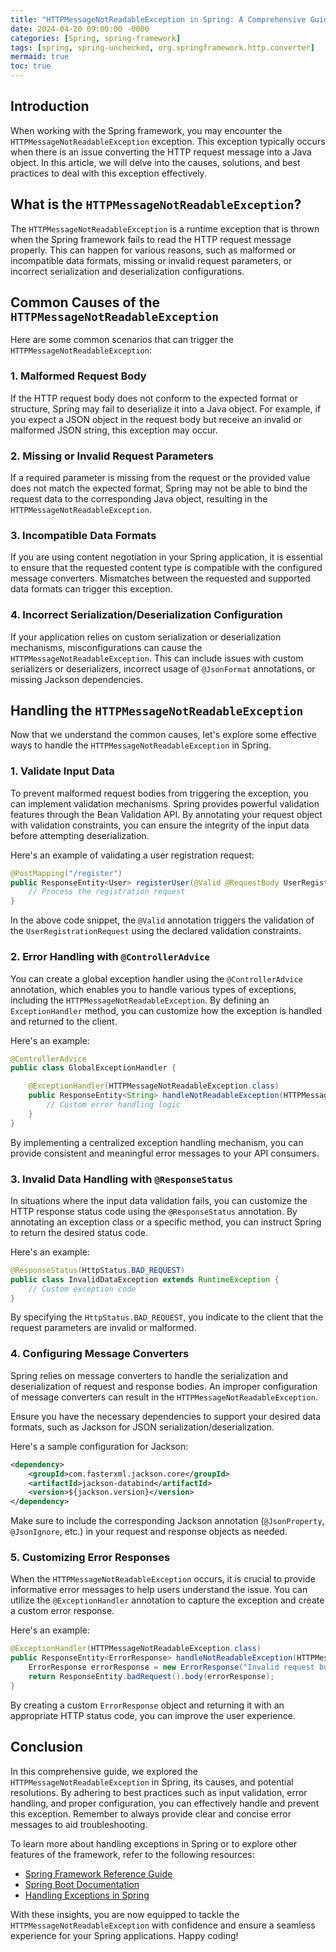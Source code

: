 ```yaml
---
title: "HTTPMessageNotReadableException in Spring: A Comprehensive Guide"
date: 2024-04-20 09:00:00 -0000
categories: [Spring, spring-framework]
tags: [spring, spring-unchecked, org.springframework.http.converter]
mermaid: true
toc: true
---
```



## Introduction
When working with the Spring framework, you may encounter the `HTTPMessageNotReadableException` exception. This exception typically occurs when there is an issue converting the HTTP request message into a Java object. In this article, we will delve into the causes, solutions, and best practices to deal with this exception effectively.

## What is the `HTTPMessageNotReadableException`?
The `HTTPMessageNotReadableException` is a runtime exception that is thrown when the Spring framework fails to read the HTTP request message properly. This can happen for various reasons, such as malformed or incompatible data formats, missing or invalid request parameters, or incorrect serialization and deserialization configurations.

## Common Causes of the `HTTPMessageNotReadableException`
Here are some common scenarios that can trigger the `HTTPMessageNotReadableException`:

### 1. Malformed Request Body
If the HTTP request body does not conform to the expected format or structure, Spring may fail to deserialize it into a Java object. For example, if you expect a JSON object in the request body but receive an invalid or malformed JSON string, this exception may occur.

### 2. Missing or Invalid Request Parameters
If a required parameter is missing from the request or the provided value does not match the expected format, Spring may not be able to bind the request data to the corresponding Java object, resulting in the `HTTPMessageNotReadableException`.

### 3. Incompatible Data Formats
If you are using content negotiation in your Spring application, it is essential to ensure that the requested content type is compatible with the configured message converters. Mismatches between the requested and supported data formats can trigger this exception.

### 4. Incorrect Serialization/Deserialization Configuration
If your application relies on custom serialization or deserialization mechanisms, misconfigurations can cause the `HTTPMessageNotReadableException`. This can include issues with custom serializers or deserializers, incorrect usage of `@JsonFormat` annotations, or missing Jackson dependencies.

## Handling the `HTTPMessageNotReadableException`
Now that we understand the common causes, let's explore some effective ways to handle the `HTTPMessageNotReadableException` in Spring.

### 1. Validate Input Data
To prevent malformed request bodies from triggering the exception, you can implement validation mechanisms. Spring provides powerful validation features through the Bean Validation API. By annotating your request object with validation constraints, you can ensure the integrity of the input data before attempting deserialization.

Here's an example of validating a user registration request:

```java
@PostMapping("/register")
public ResponseEntity<User> registerUser(@Valid @RequestBody UserRegistrationRequest request) {
    // Process the registration request
}
```

In the above code snippet, the `@Valid` annotation triggers the validation of the `UserRegistrationRequest` using the declared validation constraints.

### 2. Error Handling with `@ControllerAdvice`
You can create a global exception handler using the `@ControllerAdvice` annotation, which enables you to handle various types of exceptions, including the `HTTPMessageNotReadableException`. By defining an `ExceptionHandler` method, you can customize how the exception is handled and returned to the client.

Here's an example:

```java
@ControllerAdvice
public class GlobalExceptionHandler {

    @ExceptionHandler(HTTPMessageNotReadableException.class)
    public ResponseEntity<String> handleNotReadableException(HTTPMessageNotReadableException ex) {
        // Custom error handling logic
    }
}
```

By implementing a centralized exception handling mechanism, you can provide consistent and meaningful error messages to your API consumers.

### 3. Invalid Data Handling with `@ResponseStatus`
In situations where the input data validation fails, you can customize the HTTP response status code using the `@ResponseStatus` annotation. By annotating an exception class or a specific method, you can instruct Spring to return the desired status code.

Here's an example:

```java
@ResponseStatus(HttpStatus.BAD_REQUEST)
public class InvalidDataException extends RuntimeException {
    // Custom exception code
}
```

By specifying the `HttpStatus.BAD_REQUEST`, you indicate to the client that the request parameters are invalid or malformed.

### 4. Configuring Message Converters
Spring relies on message converters to handle the serialization and deserialization of request and response bodies. An improper configuration of message converters can result in the `HTTPMessageNotReadableException`. 

Ensure you have the necessary dependencies to support your desired data formats, such as Jackson for JSON serialization/deserialization. 

Here's a sample configuration for Jackson:

```xml
<dependency>
    <groupId>com.fasterxml.jackson.core</groupId>
    <artifactId>jackson-databind</artifactId>
    <version>${jackson.version}</version>
</dependency>
```

Make sure to include the corresponding Jackson annotation (`@JsonProperty`, `@JsonIgnore`, etc.) in your request and response objects as needed.

### 5. Customizing Error Responses
When the `HTTPMessageNotReadableException` occurs, it is crucial to provide informative error messages to help users understand the issue. You can utilize the `@ExceptionHandler` annotation to capture the exception and create a custom error response.

Here's an example:

```java
@ExceptionHandler(HTTPMessageNotReadableException.class)
public ResponseEntity<ErrorResponse> handleNotReadableException(HTTPMessageNotReadableException ex) {
    ErrorResponse errorResponse = new ErrorResponse("Invalid request body", ex.getMessage());
    return ResponseEntity.badRequest().body(errorResponse);
}
```

By creating a custom `ErrorResponse` object and returning it with an appropriate HTTP status code, you can improve the user experience.

## Conclusion
In this comprehensive guide, we explored the `HTTPMessageNotReadableException` in Spring, its causes, and potential resolutions. By adhering to best practices such as input validation, error handling, and proper configuration, you can effectively handle and prevent this exception. Remember to always provide clear and concise error messages to aid troubleshooting.

To learn more about handling exceptions in Spring or to explore other features of the framework, refer to the following resources:

- [Spring Framework Reference Guide](https://docs.spring.io/spring-framework/docs/current/reference/html/)
- [Spring Boot Documentation](https://docs.spring.io/spring-boot/docs/current/reference/html/)
- [Handling Exceptions in Spring](https://www.baeldung.com/exception-handling-for-rest-with-spring)

With these insights, you are now equipped to tackle the `HTTPMessageNotReadableException` with confidence and ensure a seamless experience for your Spring applications. Happy coding!